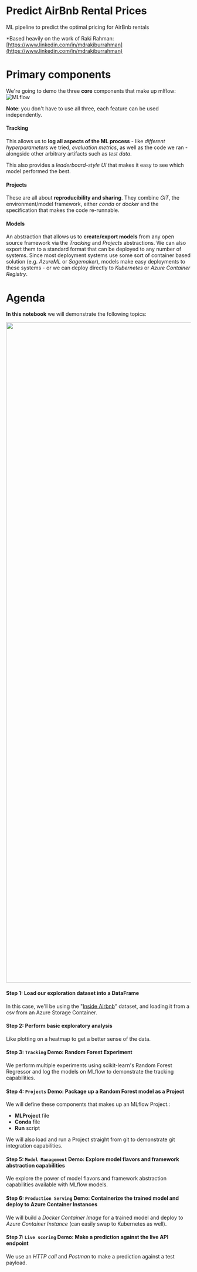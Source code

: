 # Predict AirBnb Rental Prices
ML pipeline to predict the optimal pricing for AirBnb rentals

*Based heavily on the work of Raki Rahman: [https://www.linkedin.com/in/mdrakiburrahman](https://www.linkedin.com/in/mdrakiburrahman)

# Primary components
We're going to demo the three **core** components that make up mlflow: <br>
![MLflow](https://i.imgur.com/vulSrq4.png)<br>
  
**Note**: you don't have to use all three, each feature can be used independently. <br>
  
#### Tracking
This allows us to **log all aspects of the ML process** - like _different hyperparameters_ we tried, _evaluation metrics_, as well as the code we ran - alongside other arbitrary artifacts such as _test data_. <br>

This also provides a _leaderboard-style UI_ that makes it easy to see which model performed the best.

#### Projects
These are all about **reproducibility and sharing**. They combine _GIT_, the environment/model framework, either _conda_ or _docker_ and the specification that makes the code re-runnable. 

#### Models
An abstraction that allows us to **create/export models** from any open source framework via the _Tracking_ and _Projects_ abstractions. We can also export them to a standard format that can be deployed to any number of systems. Since most deployment systems use some sort of container based solution (e.g. _AzureML_ or _Sagemaker_), models make easy deployments to these systems - or we can deploy directly to _Kubernetes_ or _Azure Container Registry_.

# Agenda

**In this notebook** we will demonstrate the following topics:<br>

<img src="https://i.imgur.com/7yofoyJ.png" style="width:1800px"/> <br>

#### Step 1: Load our exploration dataset into a DataFrame
In this case, we'll be using the "[Inside Airbnb](http://insideairbnb.com/get-the-data.html)" dataset, and loading it from a csv from an Azure Storage Container.

#### Step 2: Perform basic exploratory analysis
Like plotting on a heatmap to get a better sense of the data.

#### Step 3: `Tracking` Demo: Random Forest Experiment
We perform multiple experiments using scikit-learn's Random Forest Regressor and log the models on MLflow to demonstrate the tracking capabilities.

#### Step 4: `Projects` Demo: Package up a Random Forest model as a Project
We will define these components that makes up an MLflow Project.:
- **MLProject** file
- **Conda** file
- **Run** script <br>

We will also load and run a Project straight from git to demonstrate git integration capabilities.

#### Step 5: `Model Management` Demo: Explore model flavors and framework abstraction capabilities
We explore the power of model flavors and framework abstraction capabilities available with MLflow models.

#### Step 6: `Production Serving` Demo: Containerize the trained model and deploy to Azure Container Instances
We will build a _Docker Container Image_ for a trained model and deploy to _Azure Container Instance_ (can easily swap to Kubernetes as well).

#### Step 7: `Live scoring` Demo: Make a prediction against the live API endpoint
We use an _HTTP call_ and _Postman_ to make a prediction against a test payload.
